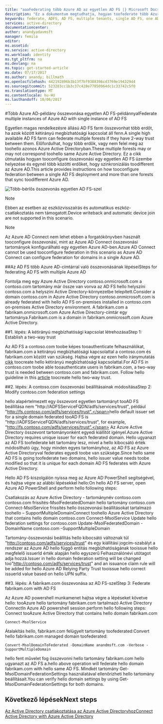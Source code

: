 ```yaml
---
title: "aaaFederating több Azure AD az egyetlen AD FS |} Microsoft Docs"
description: "Ez a dokumentum megtudhatja, hogyan toofederate több Azure AD egy egyetlen Active Directory Összevonási szolgáltatásokkal."
keywords: federate, ADFS, AD FS, multiple tenants, single AD FS, one ADFS, multi-tenant federation, multi-forest adfs, aad connect, federation, cross-tenant federation
services: active-directory
documentationcenter: 
author: anandyadavmsft
manager: femila
editor: 
ms.assetid: 
ms.service: active-directory
ms.workload: identity
ms.tgt_pltfrm: na
ms.devlang: na
ms.topic: get-started-article
ms.date: 07/17/2017
ms.author: anandy; billmath
ms.openlocfilehash: 442192896b3b13f7bf9388396cd3769e194329d4
ms.sourcegitcommit: 523283cc1b3c37c428e77850964dc1c33742c5f0
ms.translationtype: MT
ms.contentlocale: hu-HU
ms.lasthandoff: 10/06/2017
---
```

#<a name="federate-multiple-instances-of-azure-ad-with-single-instance-of-ad-fs"></a><span data-ttu-id="c887d-104">Több Azure AD-példány összevonása egyetlen AD FS-példánnyal</span><span class="sxs-lookup"><span data-stu-id="c887d-104">Federate multiple instances of Azure AD with single instance of AD FS</span></span>

<span data-ttu-id="c887d-105">Egyetlen magas rendelkezésre állású AD FS farm összevonhat több erdőt, ha azok között kétirányú megbízhatósági kapcsolat áll fenn.</span><span class="sxs-lookup"><span data-stu-id="c887d-105">A single high available AD FS farm can federate multiple forests if they have 2-way trust between them.</span></span> <span data-ttu-id="c887d-106">Előfordulhat, hogy több erdők, vagy nem felel meg az toohello azonos Azure Active Directoryban.</span><span class="sxs-lookup"><span data-stu-id="c887d-106">These multiple forests may or may not correspond toohello same Azure Active Directory.</span></span> <span data-ttu-id="c887d-107">Ez a cikk útmutatás hogyan tooconfigure összevonási egy egyetlen AD FS üzembe helyezése és egynél több közötti erdőket, hogy szinkronizálás toodifferent az Azure AD.</span><span class="sxs-lookup"><span data-stu-id="c887d-107">This article provides instructions on how tooconfigure federation between a single AD FS deployment and more than one forests that sync toodifferent Azure AD.</span></span>

![Több-bérlős összevonás egyetlen AD FS-szel](media/active-directory-aadconnectfed-single-adfs-multitenant-federation/concept.png)
 
> [!NOTE]
> <span data-ttu-id="c887d-109">Ebben az esetben az eszközvisszaírás és automatikus eszköz-csatlakoztatás nem támogatott.</span><span class="sxs-lookup"><span data-stu-id="c887d-109">Device writeback and automatic device join are not supported in this scenario.</span></span>

> [!NOTE]
> <span data-ttu-id="c887d-110">Az Azure AD Connect nem lehet ebben a forgatókönyvben használt tooconfigure összevonási, mint az Azure AD Connect összevonási tartományok konfigurálható egy egyetlen Azure AD-ben.</span><span class="sxs-lookup"><span data-stu-id="c887d-110">Azure AD Connect cannot be used tooconfigure federation in this scenario as Azure AD Connect can configure federation for domains in a single Azure AD.</span></span>

##<a name="steps-for-federating-ad-fs-with-multiple-azure-ad"></a><span data-ttu-id="c887d-111">Az AD FS több Azure AD-címtárral való összevonásának lépései</span><span class="sxs-lookup"><span data-stu-id="c887d-111">Steps for federating AD FS with multiple Azure AD</span></span>

<span data-ttu-id="c887d-112">Fontolja meg egy Azure Active Directory contoso.onmicrosoft.com a contoso.com tartomány már össze van vonva az AD FS hello helyszíni contoso.com a helyszíni Active Directory-környezetbe telepített.</span><span class="sxs-lookup"><span data-stu-id="c887d-112">Consider a domain contoso.com in Azure Active Directory contoso.onmicrosoft.com is already federated with hello AD FS on-premises installed in contoso.com on-premises Active Directory environment.</span></span> <span data-ttu-id="c887d-113">A fabrikam.com a fabrikam.onmicrosoft.com Azure Active Directory-címtár egy tartománya.</span><span class="sxs-lookup"><span data-stu-id="c887d-113">Fabrikam.com is a domain in fabrikam.onmicrosoft.com Azure Active Directory.</span></span>

##<a name="step-1-establish-a-two-way-trust"></a><span data-ttu-id="c887d-114">1. lépés: A kétirányú megbízhatósági kapcsolat létrehozása</span><span class="sxs-lookup"><span data-stu-id="c887d-114">Step 1: Establish a two-way trust</span></span>
 
<span data-ttu-id="c887d-115">Az AD FS a contoso.com toobe képes tooauthenticate felhasználókat, fabrikam.com a kétirányú megbízhatósági kapcsolattal a contoso.com és fabrikam.com között van szükség. Hajtsa végre az ezen hello iránymutatás [cikk](https://technet.microsoft.com/library/cc816590.aspx) toocreate hello kétirányú megbízhatósági kapcsolattal.</span><span class="sxs-lookup"><span data-stu-id="c887d-115">For AD FS in contoso.com toobe able tooauthenticate users in fabrikam.com, a two-way trust is needed between contoso.com and fabrikam.com. Follow hello guideline in this [article](https://technet.microsoft.com/library/cc816590.aspx) toocreate hello two-way trust.</span></span>
 
##<a name="step-2-modify-contosocom-federation-settings"></a><span data-ttu-id="c887d-116">2. lépés: A contoso.com összevonási beállításainak módosítása</span><span class="sxs-lookup"><span data-stu-id="c887d-116">Step 2: Modify contoso.com federation settings</span></span> 
 
<span data-ttu-id="c887d-117">hello alapértelmezett egy összevont egyetlen tartományt tooAD FS beállítása nem "http://ADFSServiceFQDN/adfs/services/trust", például "http://fs.contoso.com/adfs/services/trust".</span><span class="sxs-lookup"><span data-stu-id="c887d-117">hello default issuer set for a single domain federated tooAD FS is "http://ADFSServiceFQDN/adfs/services/trust", for example, “http://fs.contoso.com/adfs/services/trust”.</span></span> <span data-ttu-id="c887d-118">Az Azure Active Directory összevont tartományonként egyedi kiállítót igényel.</span><span class="sxs-lookup"><span data-stu-id="c887d-118">Azure Active Directory requires unique issuer for each federated domain.</span></span> <span data-ttu-id="c887d-119">Hello ugyanazt az AD FS toofederate két tartomány lesz, mivel a hello kibocsátó érték módosítható úgy, hogy minden egyes tartományhoz, az AD FS az Azure Active Directoryval federates egyedi toobe van szüksége.</span><span class="sxs-lookup"><span data-stu-id="c887d-119">Since hello same AD FS is going toofederate two domains, hello issuer value needs toobe modified so that it is unique for each domain AD FS federates with Azure Active Directory.</span></span> 
 
<span data-ttu-id="c887d-120">Hello AD FS-kiszolgálón nyissa meg az Azure AD PowerShell segítségével, és hajtsa végre az alábbi lépésekkel hello:</span><span class="sxs-lookup"><span data-stu-id="c887d-120">On hello AD FS server, open Azure AD PowerShell and perform hello following steps:</span></span>
 
<span data-ttu-id="c887d-121">Csatlakozás az Azure Active Directory - tartománynév contoso.com contoso.com frissítés-MsolFederatedDomain hello tartomány contoso.com Connect-MsolService frissítés hello összevonási beállításokat tartalmazó toohello – SupportMultipleDomain</span><span class="sxs-lookup"><span data-stu-id="c887d-121">Connect toohello Azure Active Directory that contains hello domain contoso.com Connect-MsolService Update hello federation settings for contoso.com Update-MsolFederatedDomain -DomainName contoso.com –SupportMultipleDomain</span></span>
 
<span data-ttu-id="c887d-122">Tartomány-összevonási beállítás hello kibocsátó változnak túl "http://contoso.com/adfs/services/trust" és egy kiállítási jogcím-szabályt a rendszer az Azure AD hello függő entitás megbízhatóságának tooissue hello megfelelő issuerId érték alapján hello egyszerű Felhasználónévi utótagot adja hozzá.</span><span class="sxs-lookup"><span data-stu-id="c887d-122">Issuer in hello domain federation setting will be changed too"http://contoso.com/adfs/services/trust" and an issuance claim rule will be added for hello Azure AD Relying Party Trust tooissue hello correct issuerId value based on hello UPN suffix.</span></span>
 
##<a name="step-3-federate-fabrikamcom-with-ad-fs"></a><span data-ttu-id="c887d-123">3. lépés: A fabrikam.com összevonása az AD FS-szel</span><span class="sxs-lookup"><span data-stu-id="c887d-123">Step 3: Federate fabrikam.com with AD FS</span></span>
 
<span data-ttu-id="c887d-124">Az Azure AD powershell munkamenet hajtsa végre a lépéseket követve hello: tooAzure hello tartomány fabrikam.com tartalmazó Active Directory Connect</span><span class="sxs-lookup"><span data-stu-id="c887d-124">In Azure AD powershell session perform hello following steps: Connect tooAzure Active Directory that contains hello domain fabrikam.com</span></span>

    Connect-MsolService
<span data-ttu-id="c887d-125">Átalakítás hello, fabrikam.com felügyelt tartomány toofederated:</span><span class="sxs-lookup"><span data-stu-id="c887d-125">Convert hello fabrikam.com managed domain toofederated:</span></span>

    Convert-MsolDomainToFederated -DomainName anandmsft.com -Verbose -SupportMultipleDomain
 
<span data-ttu-id="c887d-126">hello fent művelet fog összevonni hello tartomány fabrikam.com hello ugyanazt az AD FS a.</span><span class="sxs-lookup"><span data-stu-id="c887d-126">hello above operation will federate hello domain fabrikam.com with hello same AD FS.</span></span> <span data-ttu-id="c887d-127">Mindkét tartomány Get-MsolDomainFederationSettings használatával ellenőrizheti hello tartomány beállításait.</span><span class="sxs-lookup"><span data-stu-id="c887d-127">You can verify hello domain settings by using Get-MsolDomainFederationSettings for both domains.</span></span>

## <a name="next-steps"></a><span data-ttu-id="c887d-128">Következő lépések</span><span class="sxs-lookup"><span data-stu-id="c887d-128">Next steps</span></span>
[<span data-ttu-id="c887d-129">Az Active Directory csatlakoztatása az Azure Active Directoryhoz</span><span class="sxs-lookup"><span data-stu-id="c887d-129">Connect Active Directory with Azure Active Directory</span></span>](active-directory-aadconnect.md)
